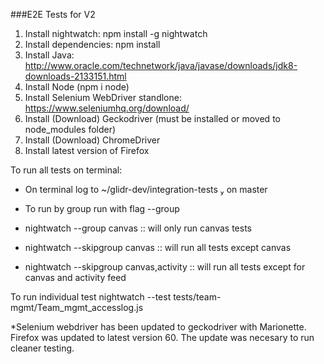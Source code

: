  ###E2E Tests for V2
1. Install nightwatch: npm install -g nightwatch
2. Install dependencies: npm install
3. Install Java: http://www.oracle.com/technetwork/java/javase/downloads/jdk8-downloads-2133151.html 
4. Install Node (npm i node)
5. Install Selenium WebDriver standlone: https://www.seleniumhq.org/download/
6. Install (Download) Geckodriver (must be installed or moved to node_modules folder)
7. Install (Download) ChromeDriver
8. Install latest version of Firefox



 To run all tests on terminal:
  * On terminal log to ~/glidr-dev/integration-tests  on master

  * To run by group run with flag --group
  * nightwatch --group canvas  :: will only run canvas tests
  * nightwatch --skipgroup canvas   :: will run all tests except canvas
  * nightwatch --skipgroup canvas,activity    :: will run all tests except for canvas and activity feed
  
  To run individual test 
	 nightwatch --test tests/team-mgmt/Team_mgmt_accesslog.js


  *Selenium webdriver has been updated to geckodriver with Marionette. Firefox was updated to latest version 60. The update was necesary to run cleaner testing. 
    


  
 
 